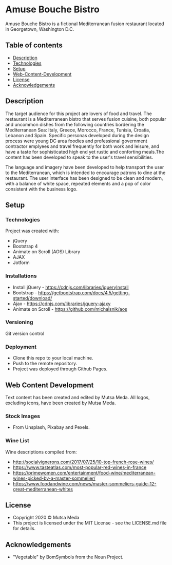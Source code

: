 # Amuse Bouche Bistro 
Amuse Bouche Bistro is a fictional Mediterranean fusion restaurant located in Georgetown, Washington D.C.

## Table of contents

* [Description](#description)
* [Technologies](#technologies)
* [Setup](#setup)
* [Web-Content-Development](#web-content-development)
* [License](#license)
* [Acknowledgements](#acknowledgements)

## Description

The target audience for this project are lovers of food and travel. The restaurant is a Mediterranean bistro that serves fusion cuisine, both popular and uncommon dishes from the following countries bordering the Mediterranean Sea: Italy, Greece, Morocco, France, Tunisia, Croatia, Lebanon and Spain. Specific personas developed during the design process were young DC area foodies and professional government contractor emplyees and travel frequently for both work and leisure, and have a taste for sophisticated high end yet rustic and conforting meals.The content has been developed to speak to the user's travel sensibilities. 

The language and imagery have been developed to help transport the user to the Mediterranean, which is intended to encourage patrons to dine at the restaurant. The user interface has been designed to be clean and modern, with a balance of white space, repeated elements and a pop of color consistent with the business logo.

## Setup

### Technologies

Project was created with:

* jQuery 
* Bootstrap 4
* Animate on Scroll (AOS) Library
* AJAX
* Jotform

### Installations

* Install jQuery - https://cdnjs.com/libraries/jqueryInstall 
* Bootstrap - https://getbootstrap.com/docs/4.5/getting-started/download/
* Ajax - https://cdnjs.com/libraries/jquery-ajaxy
* Animate on Scroll - https://github.com/michalsnik/aos

### Versioning

Git version control

### Deployment

* Clone this repo to your local machine.
* Push to the remote repository. 
* Project was deployed through Github Pages.

## Web Content Development

Text content has been created and edited by Mutsa Meda. All logos, excluding icons, have been created by Mutsa Meda. 

### Stock Images 

* From Unsplash, Pixabay and Pexels.

### Wine List

Wine descriptions compiled from:

* http://socialvignerons.com/2017/07/25/10-top-french-rose-wines/
* https://www.tasteatlas.com/most-popular-red-wines-in-france
* https://primewomen.com/entertainment/food-wine/mediterranean-wines-picked-by-a-master-sommelier/
* https://www.foodandwine.com/news/master-sommeliers-guide-12-great-mediterranean-whites

## License

* Copyright 2020 © Mutsa Meda
* This project is licensed under the MIT License - see the LICENSE.md file for details.

## Acknowledgements

* "Vegetable" by BomSymbols from the Noun Project.

